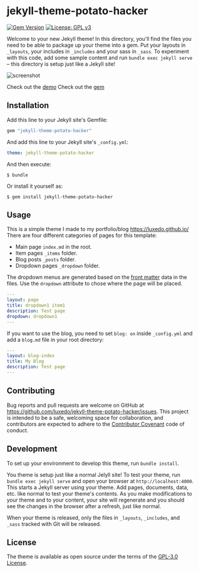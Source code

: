 # jekyll-theme-potato-hacker
[![Gem Version](https://badge.fury.io/rb/jekyll-theme-potato-hacker.svg)](https://badge.fury.io/rb/jekyll-theme-potato-hacker)
[![License: GPL v3](https://img.shields.io/badge/License-GPLv3-blue.svg)](https://www.gnu.org/licenses/gpl-3.0)


Welcome to your new Jekyll theme! In this directory, you'll find the files you need to be able to package up your theme into a gem. Put your layouts in `_layouts`, your includes in `_includes` and your sass in `_sass`. To experiment with this code, add some sample content and run `bundle exec jekyll serve` – this directory is setup just like a Jekyll site!

![screenshot](https://raw.githubusercontent.com/luxedo/jekyll-theme-potato-hacker/master/screenshot.png "screenshot")

Check out the [demo](https://luxedo.github.io/jekyll-theme-potato-hacker/)
Check out the [gem](https://rubygems.org/gems/jekyll-theme-potato-hacker)

## Installation

Add this line to your Jekyll site's Gemfile:

```ruby
gem "jekyll-theme-potato-hacker"
```

And add this line to your Jekyll site's `_config.yml`:

```yaml
theme: jekyll-theme-potato-hacker
```

And then execute:

    $ bundle

Or install it yourself as:

    $ gem install jekyll-theme-potato-hacker

## Usage

This is a simple theme I made to my portfolio/blog https://luxedo.github.io/
There are four different categories of pages for this template:
* Main page `index.md` in the root.
* Item pages `_items` folder.
* Blog posts `_posts` folder.
* Dropdown pages `_dropdown` folder.

The dropdown menus are generated based on the [front matter](https://jekyllrb.com/docs/front-matter/) data in the files. Use the `dropdown` attribute to chose where the page will be placed.
```yaml
---
layout: page
title: dropdown1 item1
description: Test page
dropdown: dropdown1
---
```

If you want to use the blog, you need to set `blog: on` inside `_config.yml` and add a `blog.md` file in your root directory:
```yaml
---
layout: blog-index
title: My Blog
description: Test page
---
```

## Contributing

Bug reports and pull requests are welcome on GitHub at https://github.com/luxedo/jekyll-theme-potato-hacker/issues. This project is intended to be a safe, welcoming space for collaboration, and contributors are expected to adhere to the [Contributor Covenant](http://contributor-covenant.org) code of conduct.

## Development

To set up your environment to develop this theme, run `bundle install`.

You theme is setup just like a normal Jelyll site! To test your theme, run `bundle exec jekyll serve` and open your browser at `http://localhost:4000`. This starts a Jekyll server using your theme. Add pages, documents, data, etc. like normal to test your theme's contents. As you make modifications to your theme and to your content, your site will regenerate and you should see the changes in the browser after a refresh, just like normal.

When your theme is released, only the files in `_layouts`, `_includes`, and `_sass` tracked with Git will be released.

## License

The theme is available as open source under the terms of the [GPL-3.0 License](https://www.gnu.org/licenses/gpl-3.0.en.html).
